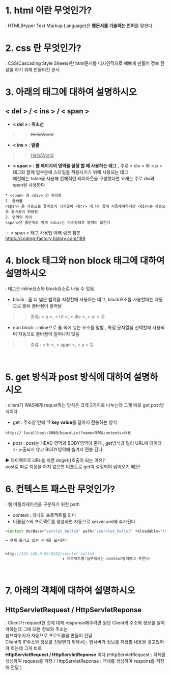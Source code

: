 # 1. html 이란 무엇인가?
: HTML(Hyper Text Markup Language)은 **웹문서를 기술하는 언어**를 말한다 
<br>

# 2. css 란 무엇인가?
: CSS(Cascading Style Sheets)란 html문서를 디자인적으로 예쁘게 만들어 정보 전달을 하기 위해 만들어진 문서
<br>

# 3. 아래의 태그에 대하여 설명하시오
## < del > / < ins > / < span >
- **< del > : 취소선** <br>
>> <del> HelloWorld
- **< ins > : 밑줄** <br>
>> <ins> HelloWorld
- **< span > :  웹 페이지의 영역을 설정 할 때 사용하는 태그** , 주로 < div > 와 < p > 태그와 함께 일부분에 스타일을 적용시키기 위해 사용되는 태그 <br> 예전에는 table을 사용해 전체적인 레이아웃을 구성했다면 요새는 주로 div와 span을 사용한다
```
* <span> 과 <div> 의 차이점
1. 줄바꿈
<span> 은 자동으로 줄바꿈이 되지않아 <br/> 태그와 함께 사용해야하지만 <div>는 자동으로 줄바꿈이 허용됨
2. 영역의 차이
<span>은 줄단위의 영역 <div>는 박스형태로 영역이 잡힌다
```
 
 ☞ < span > 태그 사용법 아래 링크 참조 <br>
 https://coding-factory.tistory.com/189
<br>

# 4. block 태그와 non block 태그에 대하여 설명하시오
: 태그는 inline요소와 block요소로 나눌 수 있음
- block : 좀 더 넓은 범위를 지정할때 사용하는 태그, block요소를 사용할때는 자동으로 앞뒤 줄바꿈이 일어남 <br>
>> 종류: < p >, < h1 >, < div >, < ol > 등

- non block : inline으로 줄 속에 넣는 요소를 말함 , 특정 문자열을 선택할때 사용되며 자동으로 줄바꿈이 일어나지 않음
>> 종류 : < b >, < span >, < a > 등 
<br>

# 5. get 방식과 post 방식에 대하여 설명하시오
: client가 WAS에게 requst하는 방식은 크게 2가지로 나누는데 그게 바로 get,post방식이다
- get : 주소창 안에 **'? key value**를 달아서 전송하는 방식
```
http:// locallhost:8080/boardList?name=제목&contents=내용
```

- post : post는 HEAD 영역과 BODY영역이 존재 , get방식과 달리 URL에 데이터가 노출되지 않고 BODY영역에 숨겨서 전송 된다

▶ 다이렉트로 URL을 치면 doget()호출이 되는 이유? <br>
post로 따로 지정을 하지 않으면 디폴트로 get이 설정되어 넘어오기 때문!
<br>

# 6. 컨텍스트 패스란 무엇인가?
: 웹 어플리케이션을 구분하기 위한 path
- context : 하나의 프로젝트를 의미 
- 이클립스의 프로젝트를 생성하면 자동으로 server.xml에 추가된다
```java
<Context docBase="servlet_hello3" path="/servlet_hello3" reloadable="true" source="org.eclipse.jst.jee.server:servlet_hello3"/></Host>

→ 현재 돌리고 있는 서버를 표시한다 


http://192.168.0.96:8282/servlet_hello3
                         ↑ 프로젝트명(실무에서는 context명이라고 부른다)
```
<br>

# 7. 아래의 객체에 대하여 설명하시오
## HttpServletRequest / HttpServletReponse
: Client가 requset한 것에 대해 response해주려면 일단 Client의 주소와 정보를 알아야하는데 그에 대한 정보와 주소는 <br> 웹브라우저가 자동으로 프로토콜을 만들어 전달 <br> 
Client의 IP주소와 정보를 전달받기 위해서는 웹서버가 정보를 저장할 내용을 갖고있어야 하는데 그게 바로 <br> **HttpServletRequest / HttpServletReponse** 이다 (HttpServletRequest : 객체를 생성하여 request를 저장 / HttpServletReponse : 객체를 생성하여 respons를 저장해 전달 )
